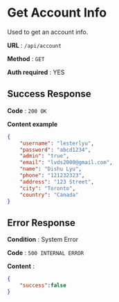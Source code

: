 # Get Account Info

Used to get an account info.

**URL** : `/api/account`

**Method** : `GET`

**Auth required** : YES

## Success Response

**Code** : `200 OK`

**Content example**

```json
{
    "username": "lesterlyu",
    "password": "abcd1234",
    "admin": "true",
    "email": "lvds2000@gmail.com",
    "name": "Dishu Lyu",
    "phone": "121232323",
    "address": "123 Street",
    "city": "Toronto",
    "country": "Canada"
}
```

## Error Response

**Condition** : System Error

**Code** : `500 INTERNAL ERROR`

**Content** :

```json
{
    "success":false
}
```